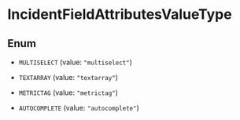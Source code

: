 # IncidentFieldAttributesValueType

## Enum

- `MULTISELECT` (value: `"multiselect"`)

- `TEXTARRAY` (value: `"textarray"`)

- `METRICTAG` (value: `"metrictag"`)

- `AUTOCOMPLETE` (value: `"autocomplete"`)
